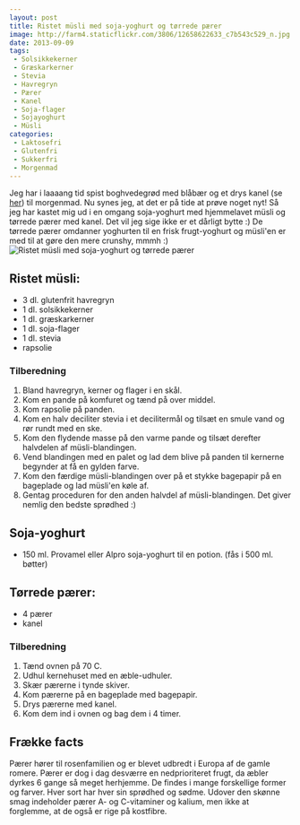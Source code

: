 ```yaml
---
layout: post
title: Ristet müsli med soja-yoghurt og tørrede pærer
image: http://farm4.staticflickr.com/3806/12658622633_c7b543c529_n.jpg
date: 2013-09-09
tags:
 - Solsikkekerner
 - Græskarkerner
 - Stevia
 - Havregryn
 - Pærer
 - Kanel
 - Soja-flager
 - Sojayoghurt 
 - Müsli
categories:
 - Laktosefri
 - Glutenfri
 - Sukkerfri
 - Morgenmad
---
```


Jeg har i laaaang tid spist boghvedegrød med blåbær og et drys kanel (se 
[her](/2013/05/boghvedegroed-med-kanel-og-blaabaer/))
til morgenmad. Nu synes jeg, at det er på tide at prøve noget nyt! Så jeg har
kastet mig ud i en omgang soja-yoghurt med hjemmelavet müsli og tørrede pærer
med kanel. Det vil jeg sige ikke er et dårligt bytte :) De tørrede pærer
omdanner yoghurten til en frisk frugt-yoghurt og müsli'en er med til at gøre den
mere crunshy, mmmh :)
 
![Ristet müsli med soja-yoghurt og tørrede pærer](http://farm4.staticflickr.com/3806/12658622633_c7b543c529.jpg)

## Ristet müsli:
- 3 dl. glutenfrit havregryn
- 1 dl. solsikkekerner
- 1 dl. græskarkerner
- 1 dl. soja-flager
- 1 dl. stevia
- rapsolie

### Tilberedning

1. Bland havregryn, kerner og flager i en skål.
2. Kom en pande på komfuret og tænd på over middel.
3. Kom rapsolie på panden.
4. Kom en halv deciliter stevia i et decilitermål og tilsæt en smule vand og rør
   rundt med en ske.
5. Kom den flydende masse på den varme pande og tilsæt derefter halvdelen af
   müsli-blandingen.
6. Vend blandingen med en palet og lad dem blive på panden til kernerne begynder
   at få en gylden farve.
7. Kom den færdige müsli-blandingen over på et stykke bagepapir på en bageplade
   og lad müsli'en køle af. 
8. Gentag proceduren for den anden halvdel af müsli-blandingen. Det giver nemlig
   den bedste sprødhed :)

## Soja-yoghurt
 - 150 ml. Provamel eller Alpro soja-yoghurt til en potion. (fås i 500 ml. bøtter)

## Tørrede pærer:
- 4 pærer
- kanel

### Tilberedning
1. Tænd ovnen på 70 C.
2. Udhul kernehuset med en æble-udhuler.
3. Skær pærerne i tynde skiver.
4. Kom pærerne på en bageplade med bagepapir.
5. Drys pærerne med kanel.
6. Kom dem ind i ovnen og bag dem i 4 timer.

## Frække facts
Pærer hører til rosenfamilien og er blevet udbredt i Europa af de gamle romere.
Pærer er dog i dag desværre en nedprioriteret frugt, da æbler dyrkes 6 gange så
meget herhjemme.
De findes i mange forskellige former og farver. Hver sort har hver sin sprødhed
og sødme. Udover den skønne smag indeholder pærer A- og C-vitaminer og kalium,
men ikke at forglemme, at de også er rige på kostfibre.
